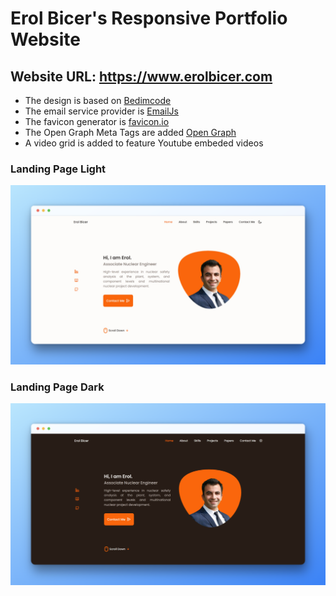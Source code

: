 # Erol Bicer's Responsive Portfolio Website
## Website URL: https://www.erolbicer.com

- The design is based on [Bedimcode](https://github.com/bedimcode)
- The email service provider is [EmailJs](https://www.emailjs.com/)
- The favicon generator is [favicon.io](https://favicon.io/favicon-generator/)
- The Open Graph Meta Tags are added [Open Graph](https://ogp.me/)
- A video grid is added to feature Youtube embeded videos

### Landing Page Light

![preview img](./assets/snaps/light.png)

### Landing Page Dark

![preview img](./assets/snaps/dark.png)

